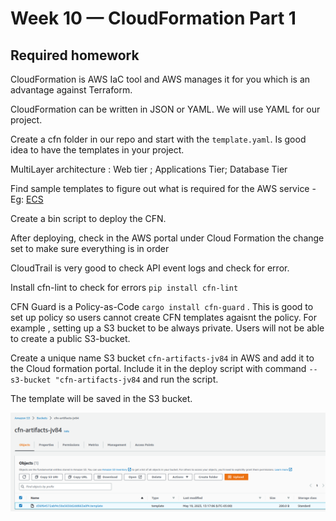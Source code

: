 # Week 10 — CloudFormation Part 1

## Required homework

CloudFormation is AWS IaC tool and AWS manages it for you which is an advantage against Terraform.

CloudFormation can be written in JSON or YAML. We will use YAML for our project.

Create a cfn folder in our repo and start with the `template.yaml`. Is good idea to have the templates in your project.

MultiLayer architecture : Web tier ; Applications Tier; Database Tier

Find sample templates to figure out what is required for the AWS service - Eg: [ECS](https://docs.aws.amazon.com/AWSCloudFormation/latest/UserGuide/quickref-ecs.html#quickref-ecs-example-1.yaml)

Create a bin script to deploy the CFN.

After deploying, check in the AWS portal under Cloud Formation the change set to make sure everything is in order

CloudTrail is very good to check API event logs and check for error.

Install cfn-lint to check for errors `pip install cfn-lint`

CFN Guard is a Policy-as-Code `cargo install cfn-guard` . This is good to set up policy so users cannot create CFN templates agaisnt the policy. For example , setting up a S3  bucket to be always private. Users  will not be able to create a public  S3-bucket.

Create a unique name S3 bucket `cfn-artifacts-jv84` in AWS and add it to the Cloud formation portal. Include it in the deploy script with command `--s3-bucket "cfn-artifacts-jv84` and run the script.

The template will be saved in the S3 bucket.

![S3template](assets/s3template.png)





